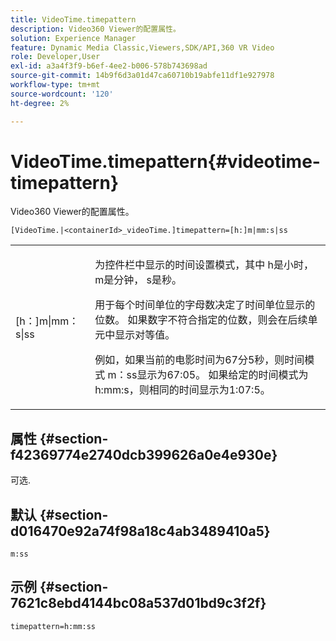 ```yaml
---
title: VideoTime.timepattern
description: Video360 Viewer的配置属性。
solution: Experience Manager
feature: Dynamic Media Classic,Viewers,SDK/API,360 VR Video
role: Developer,User
exl-id: a3a4f3f9-b6ef-4ee2-b006-578b743698ad
source-git-commit: 14b9f6d3a01d47ca60710b19abfe11df1e927978
workflow-type: tm+mt
source-wordcount: '120'
ht-degree: 2%

---
```


# VideoTime.timepattern{#videotime-timepattern}

Video360 Viewer的配置属性。

`[VideoTime.|<containerId>_videoTime.]timepattern=[h:]m|mm:s|ss`

<table id="table_C616483932C2482CA9794DDD7313FD7C"> 
 <tbody> 
  <tr> 
   <td colname="col1"> <p> <span class="codeph"> [h：]m|mm：s|ss</span> </p> </td> 
   <td colname="col2"> <p> 为控件栏中显示的时间设置模式，其中<span class="codeph"> h</span>是小时，<span class="codeph"> m</span>是分钟，<span class="codeph"> s</span>是秒。 </p> <p>用于每个时间单位的字母数决定了时间单位显示的位数。 如果数字不符合指定的位数，则会在后续单元中显示对等值。 </p> <p>例如，如果当前的电影时间为67分5秒，则时间模式<span class="codeph"> m：ss</span>显示为67:05。 如果给定的时间模式为<span class="codeph"> h:mm:s</span>，则相同的时间显示为1:07:5。 </p> </td> 
  </tr> 
 </tbody> 
</table>

## 属性 {#section-f42369774e2740dcb399626a0e4e930e}

可选.

## 默认 {#section-d016470e92a74f98a18c4ab3489410a5}

`m:ss`

## 示例 {#section-7621c8ebd4144bc08a537d01bd9c3f2f}

```
timepattern=h:mm:ss
```
